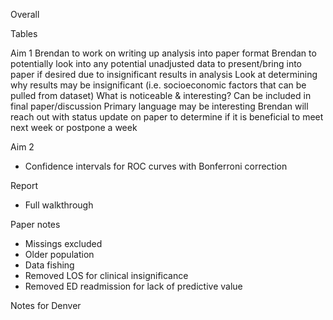 Overall

Tables

Aim 1
Brendan to work on writing up analysis into paper format
Brendan to potentially look into any potential unadjusted data to present/bring into paper if desired due to insignificant results in analysis
Look at determining why results may be insignificant (i.e. socioeconomic factors that can be pulled from dataset)
What is noticeable & interesting? Can be included in final paper/discussion
Primary language may be interesting
Brendan will reach out with status update on paper to determine if it is beneficial to meet next week or postpone a week

Aim 2
- Confidence intervals for ROC curves with Bonferroni correction

Report
- Full walkthrough
  
Paper notes
- Missings excluded
- Older population
- Data fishing
- Removed LOS for clinical insignificance
- Removed ED readmission for lack of predictive value

Notes for Denver
